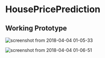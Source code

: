 # HousePricePrediction

## Working Prototype

![screenshot from 2018-04-04 01-05-33](https://user-images.githubusercontent.com/23388304/38272186-23814a44-37a6-11e8-8ec7-7e7373a676c2.png)

![screenshot from 2018-04-04 01-06-51](https://user-images.githubusercontent.com/23388304/38272203-310cdbec-37a6-11e8-9764-f56f988b9911.png)

